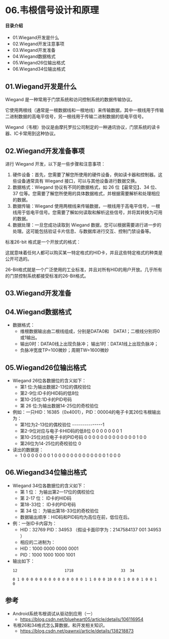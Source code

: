 # 06.韦根信号设计和原理
#### 目录介绍
- 01.Wiegand开发是什么
- 02.Wiegand开发注意事项
- 03.Wiegand开发准备
- 04.Wiegand数据格式
- 05.Wiegand26位输出格式
- 06.Wiegand34位输出格式



## 01.Wiegand开发是什么

Wiegand 是一种常用于门禁系统和访问控制系统的数据传输协议。

它使用两根线（通常是一根数据线和一根地线）来传输数据，其中一根线用于传输二进制数据的高电平信号，另一根线用于传输二进制数据的低电平信号。

Wiegand（韦根）协议是由摩托罗拉公司制定的一种通讯协议，门禁系统的读卡器、IC卡常用到这种协议。


## 02.Wiegand开发准备事项

进行 Wiegand 开发，以下是一些步骤和注意事项： 

1. 硬件设备：首先，您需要了解您所使用的硬件设备，例如读卡器和控制器。这些设备通常具有 Wiegand 接口，可以与其他设备进行数据交换。 
2. 数据格式：Wiegand 协议有不同的数据格式，如 26 位【最常见】、34 位、37 位等。您需要了解您所使用的具体数据格式，并根据需要解析和处理相应的数据。 
3. 数据传输：Wiegand 使用两根线来传输数据，一根线用于高电平信号，一根线用于低电平信号。您需要了解如何读取和解析这些信号，并将其转换为可用的数据。 
4. 数据处理：一旦您成功读取到 Wiegand 数据，您可以根据需要进行进一步的处理。这可能包括验证卡片信息、与数据库进行交互、控制门禁设备等。

标准26-bit 格式是一个开放式的格式：

这就意味着任何人都可以购买某一特定格式的HID卡，并且这些特定格式的种类是公开可选的。

26-Bit格式就是一个广泛使用的工业标准，并且对所有HID的用户开放。几乎所有的门禁控制系统都接受标准的26-Bit格式。

## 03.Wiegand开发准备



## 04.Wiegand数据格式
- 数据格式： 
  - 维根数据输出由二根线组成，分别是DATA0和　DATA1；二根线分别将0或1输出。 
  - 输出0时：DATA0线上出现负脉冲； 输出1时：DATA1线上出现负脉冲； 
  - 负脉冲宽度TP=100微妙；周期TW=1600微妙


## 05.Wiegand26位输出格式
- Wiegand 26位各数据位的含义如下： 
  - 第1 位:为输出数据2-13位的偶校验位 
  - 第2-9位:ID卡的HID码的低8位 
  - 第10-25位:1D卡的PID号码 
  - 第 26 位:为输出数据14-25位的奇校验位
- 例如：一只HID：16385（0x4001），PID：00004的电子卡其26位韦根输出为：
  - 第1位为2-13位的偶校验位 ---------------1
  - 第2-9位对应与电子卡HID码的低8位 0 0 0 0 0 0 0 1
  - 第10-25位对应电子卡的PID号码 0 0 0 0 0 0 0 0 0 0 0 0 0 1 0 0
  - 第26位为14-25位的奇校验位 0
- 读出的数据是：
  - 1 0 0 0 0 0 0 0 1 0 0 0 0 0 0 0 0 0 0 0 0 0 1 0 0 0



## 06.Wiegand34位输出格式
- Wiegand 34位各数据位的含义如下： 
  - 第 1 位： 为输出第2—17位的偶校验位 
  - 第 2-17 位： ID卡的HID码 
  - 第18-33位： ID卡的PID号码 
  - 第 34 位： 为输出第18-33位的奇校验位 
  - 数据输出顺序：HID码和PID码均为高位在前，低位在后。
- 例：一张ID卡内容为： 
  - HID：32769   PID：34953  （假设卡面印字为：2147584137   001   34953 ） 
  - 相应的二进制为： 
  - HID：1000 0000 0000 0001 
  - PID：1000 1000 1000 1001 
- 输出如下：
  ```
  12                     1718                     33  34
  
  0 1 0 0 0 0 0 0 0 0 0 0 0 0 0 0 1 1 0 0 0 10 0 0 1 0 0 0 1 0 0 1   0
  ```



## 参考
- Android系统韦根调试从驱动到应用（一）
  - https://blog.csdn.net/blueheart05/article/details/106116954
- 韦根26和34格式怎么算数据，和开发相关知识。
  - https://blog.csdn.net/pawnxi/article/details/138218873







